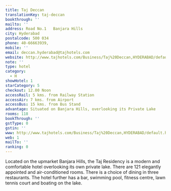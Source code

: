 ```yaml
---
title: Taj Deccan
translationKey: taj-deccan
bookthrough: ''
mailto: ''
address: Road No.1   Banjara Hills
city: Hyderabad
postalcode: 500 034
phone: 40-66663939,
mobile: ''
email: deccan.hyderabad@tajhotels.com
website: http://www.tajhotels.com/Business/Taj%20Deccan,HYDERABAD/default.htm
note: ''
type: hotel
category:
  - H
showHotel: 1
starCategory: 5
checkout: 12.00 Noon
accessRail: 5 kms. from Railway Station
accessAir: 7 kms. from Airport
accessBus: 15 kms. from Bus Stand
advantage: Situated on Banjara Hills, overlooking its Private Lake
rooms: 118
bookThrough: ''
gstType: 0
gstin: ''
www: http://www.tajhotels.com/Business/Taj%20Deccan,HYDERABAD/default.htm
web: 1
mailTo: ''
ranking: 0
---
```







Located on the upmarket Banjara Hills, the Taj Residency is a modern and comfortable hotel overlooking its own private lake. There are 121 elegantly appointed and air-conditioned rooms. There is a choice of dining in three restaurants. The hotel further has a bar, swimming pool, fitness centre, lawn tennis court and boating on the lake.